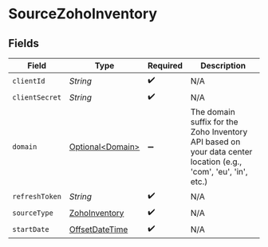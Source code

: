# SourceZohoInventory


## Fields

| Field                                                                                                           | Type                                                                                                            | Required                                                                                                        | Description                                                                                                     |
| --------------------------------------------------------------------------------------------------------------- | --------------------------------------------------------------------------------------------------------------- | --------------------------------------------------------------------------------------------------------------- | --------------------------------------------------------------------------------------------------------------- |
| `clientId`                                                                                                      | *String*                                                                                                        | :heavy_check_mark:                                                                                              | N/A                                                                                                             |
| `clientSecret`                                                                                                  | *String*                                                                                                        | :heavy_check_mark:                                                                                              | N/A                                                                                                             |
| `domain`                                                                                                        | [Optional\<Domain>](../../models/shared/Domain.md)                                                              | :heavy_minus_sign:                                                                                              | The domain suffix for the Zoho Inventory API based on your data center location (e.g., 'com', 'eu', 'in', etc.) |
| `refreshToken`                                                                                                  | *String*                                                                                                        | :heavy_check_mark:                                                                                              | N/A                                                                                                             |
| `sourceType`                                                                                                    | [ZohoInventory](../../models/shared/ZohoInventory.md)                                                           | :heavy_check_mark:                                                                                              | N/A                                                                                                             |
| `startDate`                                                                                                     | [OffsetDateTime](https://docs.oracle.com/javase/8/docs/api/java/time/OffsetDateTime.html)                       | :heavy_check_mark:                                                                                              | N/A                                                                                                             |